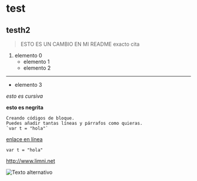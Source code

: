 # test
## testh2
>ESTO ES UN CAMBIO EN MI README exacto
>cita

1. elemento 0
      - elemento 1
      - elemento 2
  
---

- elemento 3

*esto es cursiva*

**esto es negrita**


~~~
Creando códigos de bloque.
Puedes añadir tantas líneas y párrafos como quieras.  
`var t = "hola"`
~~~   

[enlace en línea](http://www.limni.net "link cool")

`var t = "hola"`

<http://www.limni.net>

![Texto alternativo](https://d.wattpad.com/story_parts/8/images/14641a7e6069d6db800228299839.jpg)
